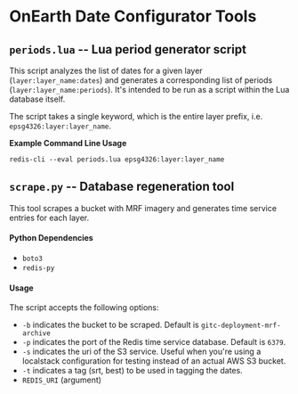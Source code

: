 # OnEarth Date Configurator Tools

## `periods.lua` -- Lua period generator script

This script analyzes the list of dates for a given layer (`layer:layer_name:dates`) and generates a corresponding list of periods
(`layer:layer_name:periods`). It's intended to be run as a script within the Lua database itself.

The script takes a single keyword, which is the entire layer prefix, i.e. `epsg4326:layer:layer_name`.

**Example Command Line Usage**

`redis-cli --eval periods.lua epsg4326:layer:layer_name`

## `scrape.py` -- Database regeneration tool

This tool scrapes a bucket with MRF imagery and generates time service entries for each layer.

#### Python Dependencies

-   `boto3`
-   `redis-py`

#### Usage

The script accepts the following options:

-   `-b` indicates the bucket to be scraped. Default is `gitc-deployment-mrf-archive`
-   `-p` indicates the port of the Redis time service database. Default is `6379`.
-   `-s` indicates the uri of the S3 service. Useful when you're using a localstack configuration for testing instead of an actual AWS S3 bucket.
-   `-t` indicates a tag (srt, best) to be used in tagging the dates.
-   `REDIS_URI` (argument)
